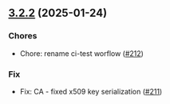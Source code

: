 
<a name="3.2.2"></a>
## [3.2.2](https://github.com/lamassuiot/lamassuiot/compare/sdk/v3.2.1...3.2.2) (2025-01-24)

### Chores

* Chore: rename ci-test worflow ([#212](https://github.com/lamassuiot/lamassuiot/issues/212))

### Fix

* Fix: CA - fixed x509 key serialization ([#211](https://github.com/lamassuiot/lamassuiot/issues/211))

